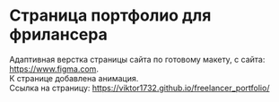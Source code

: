 # Страница портфолио для фрилансера

Адаптивная верстка страницы сайта по готовому макету, с сайта: https://www.figma.com.  
К странице добавлена анимация.  
Ссылка на страницу: https://viktor1732.github.io/freelancer_portfolio/

